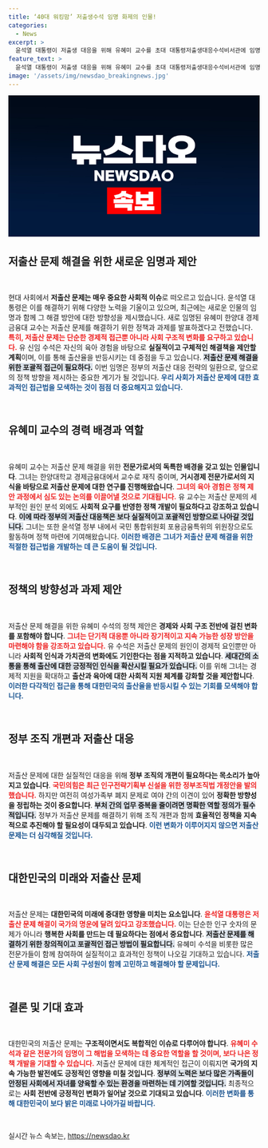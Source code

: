 ```yaml
---
title: ‘40대 워킹맘’ 저출생수석 임명 화제의 인물!
categories:
  - News
excerpt: >
  윤석열 대통령이 저출생 대응을 위해 유혜미 교수를 초대 대통령저출생대응수석비서관에 임명했습니다. 그녀는 출산율 반등을 위한 혁신적인 정책을 제안할 예정이며, 초등학생 쌍둥이의 엄마로서 육아 경험을 바탕으로 문제 해결에 나섭니다.
feature_text: >
  윤석열 대통령이 저출생 대응을 위해 유혜미 교수를 초대 대통령저출생대응수석비서관에 임명했습니다. 그녀는 출산율 반등을 위한 혁신적인 정책을 제안할 예정이며, 초등학생 쌍둥이의 엄마로서 육아 경험을 바탕으로 문제 해결에 나섭니다.
image: '/assets/img/newsdao_breakingnews.jpg'
---
```


<p><img src="/assets/img/newsdao_breakingnews.jpg" alt="ranknews 속보" /></p>

<h2 data-ke-size="size26">저출산 문제 해결을 위한 새로운 임명과 제안</h2>

<p data-ke-size="size16">&nbsp;</p>

<p>현대 사회에서 <strong>저출산 문제는 매우 중요한 사회적 이슈</strong>로 떠오르고 있습니다. 윤석열 대통령은 이를 해결하기 위해 다양한 노력을 기울이고 있으며, 최근에는 새로운 인물의 임명과 함께 그 해결 방안에 대한 방향성을 제시했습니다. 새로 임명된 유혜미 한양대 경제금융대 교수는 저출산 문제를 해결하기 위한 정책과 과제를 발표하겠다고 전했습니다. <b><span style="color: #ee2323;">특히, 저출산 문제는 단순한 경제적 접근뿐 아니라 사회 구조적 변화를 요구하고 있습니다.</span></b> 유 신임 수석은 자신의 육아 경험을 바탕으로 <strong>실질적이고 구체적인 해결책을 제안할 계획</strong>이며, 이를 통해 출산율을 반등시키는 데 중점을 두고 있습니다. <b><span style="background-color: #21538527;">저출산 문제 해결을 위한 포괄적 접근이 필요하다.</span></b> 이번 임명은 정부의 저출산 대응 전략의 일환으로, 앞으로의 정책 방향을 제시하는 중요한 계기가 될 것입니다. <b><span style="color: #1a5490;">우리 사회가 저출산 문제에 대한 효과적인 접근법을 모색하는 것이 점점 더 중요해지고 있습니다.</span></b></p>

<p data-ke-size="size16">&nbsp;</p>

<h2 data-ke-size="size26">유혜미 교수의 경력 배경과 역할</h2>

<p data-ke-size="size16">&nbsp;</p>

<p>유혜미 교수는 저출산 문제 해결을 위한 <strong>전문가로서의 독특한 배경을 갖고 있는 인물입니다</strong>. 그녀는 한양대학교 경제금융대에서 교수로 재직 중이며, <strong>거시경제 전문가로서의 지식을 바탕으로 저출산 문제에 대한 연구를 진행해왔습니다</strong>. <b><span style="color: #ee2323;">그녀의 육아 경험은 정책 제안 과정에서 심도 있는 논의를 이끌어낼 것으로 기대됩니다.</span></b> 유 교수는 저출산 문제의 세부적인 원인 분석 외에도 <strong>사회적 요구를 반영한 정책 개발이 필요하다고 강조하고 있습니다</strong>. <b><span style="background-color: #21538527;">이에 따라 정부의 저출산 대응책은 보다 실질적이고 포괄적인 방향으로 나아갈 것입니다.</span></b> 그녀는 또한 윤석열 정부 내에서 국민 통합위원회 포용금융특위의 위원장으로도 활동하며 정책 마련에 기여해왔습니다. <b><span style="color: #1a5490;">이러한 배경은 그녀가 저출산 문제 해결을 위한 적절한 접근법을 개발하는 데 큰 도움이 될 것입니다.</span></b></p>

<p data-ke-size="size16">&nbsp;</p>

<h2 data-ke-size="size26">정책의 방향성과 과제 제안</h2>

<p data-ke-size="size16">&nbsp;</p>

<p>저출산 문제 해결을 위한 유혜미 수석의 정책 제안은 <strong>경제와 사회 구조 전반에 걸친 변화를 포함해야 합니다</strong>. <b><span style="color: #ee2323;">그녀는 단기적 대응뿐 아니라 장기적이고 지속 가능한 성장 방안을 마련해야 함을 강조하고 있습니다.</span></b> 유 수석은 저출산 문제의 원인이 경제적 요인뿐만 아니라 <strong>사회적 인식과 가치관의 변화에도 기인한다는 점을 지적하고 있습니다</strong>. <b><span style="background-color: #21538527;">세대간의 소통을 통해 출산에 대한 긍정적인 인식을 확산시킬 필요가 있습니다.</span></b> 이를 위해 그녀는 경제적 지원을 확대하고 <strong>출산과 육아에 대한 사회적 지원 체계를 강화할 것을 제안합니다</strong>. <b><span style="color: #1a5490;">이러한 다각적인 접근을 통해 대한민국의 출산율을 반등시킬 수 있는 기회를 모색해야 합니다.</span></b></p>

<p data-ke-size="size16">&nbsp;</p>

<h2 data-ke-size="size26">정부 조직 개편과 저출산 대응</h2>

<p data-ke-size="size16">&nbsp;</p>

<p>저출산 문제에 대한 실질적인 대응을 위해 <strong>정부 조직의 개편이 필요하다는 목소리가 높아지고 있습니다</strong>. <b><span style="color: #ee2323;">국민의힘은 최근 인구전략기획부 신설을 위한 정부조직법 개정안을 발의했습니다.</span></b> 하지만 여전히 여성가족부 폐지 문제로 여야 간의 이견이 있어 <strong>정확한 방향성을 정립하는 것이 중요합니다</strong>. <b><span style="background-color: #21538527;">부처 간의 업무 중복을 줄이려면 명확한 역할 정의가 필수적입니다.</span></b> 정부가 저출산 문제를 해결하기 위해 조직 개편과 함께 <strong>효율적인 정책을 지속적으로 추진해야 할 필요성이 대두되고 있습니다</strong>. <b><span style="color: #1a5490;">이런 변화가 이루어지지 않으면 저출산 문제는 더 심각해질 것입니다.</span></b> </p>

<p data-ke-size="size16">&nbsp;</p>

<h2 data-ke-size="size26">대한민국의 미래와 저출산 문제</h2>

<p data-ke-size="size16">&nbsp;</p>

<p>저출산 문제는 <strong>대한민국의 미래에 중대한 영향을 미치는 요소입니다</strong>. <b><span style="color: #ee2323;">윤석열 대통령은 저출산 문제 해결이 국가의 명운에 달려 있다고 강조했습니다.</span></b> 이는 단순한 인구 숫자의 문제가 아니라 <strong>행복한 사회를 만드는 데 필요하다는 점에서 중요합니다</strong>. <b><span style="background-color: #21538527;">저출산 문제를 해결하기 위한 창의적이고 포괄적인 접근 방법이 필요합니다.</span></b> 유혜미 수석을 비롯한 많은 전문가들이 함께 참여하여 실질적이고 효과적인 정책이 나오길 기대하고 있습니다. <b><span style="color: #1a5490;">저출산 문제 해결은 모든 사회 구성원이 함께 고민하고 해결해야 할 문제입니다.</span></b> </p>

<p data-ke-size="size16">&nbsp;</p>

<h2 data-ke-size="size26">결론 및 기대 효과</h2>

<p data-ke-size="size16">&nbsp;</p>

<p>대한민국의 저출산 문제는 <strong>구조적이면서도 복합적인 이슈로 다루어야 합니다</strong>. <b><span style="color: #ee2323;">유혜미 수석과 같은 전문가의 임명이 그 해법을 모색하는 데 중요한 역할을 할 것이며, 보다 나은 정책 개발을 기대할 수 있습니다.</span></b> 저출산 문제에 대한 체계적인 접근이 이뤄지면 <strong>국가의 지속 가능한 발전에도 긍정적인 영향을 미칠 것입니다</strong>. <b><span style="background-color: #21538527;">정부의 노력은 보다 많은 가족들이 안정된 사회에서 자녀를 양육할 수 있는 환경을 마련하는 데 기여할 것입니다.</span></b> 최종적으로는 <strong>사회 전반에 긍정적인 변화가 일어날 것으로 기대되고 있습니다</strong>. <b><span style="color: #1a5490;">이러한 변화를 통해 대한민국이 보다 밝은 미래로 나아가길 바랍니다.</span></b></p>

<p data-ke-size="size16">&nbsp;</p>
실시간 뉴스 속보는, <a href="https://newsdao.kr" rel="dofollow">https://newsdao.kr</a>


